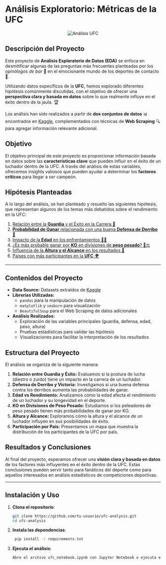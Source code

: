 # Análisis Exploratorio: Métricas de la UFC

<p align="center">
  <img src="./UFC.jpg" alt="Análisis UFC"/>
</p>

## Descripción del Proyecto

Este proyecto de **Análisis Exploratorio de Datos (EDA)** se enfoca en desmitificar algunas de las preguntas más frecuentes planteadas por los *opinólogos de bar* 🍻 en el emocionante mundo de los deportes de contacto 🥋. 

Utilizando datos específicos de la **UFC**, hemos explorado diferentes hipótesis comúnmente discutidas, con el objetivo de ofrecer una **perspectiva clara y basada en datos** sobre lo que realmente influye en el éxito dentro de la jaula. 🏆

Los análisis han sido realizados a partir de **dos conjuntos de datos** 📊 encontrados en [Kaggle](https://www.kaggle.com/), complementados con técnicas de **Web Scraping** 🔍 para agregar información relevante adicional.

## Objetivo

El objetivo principal de este proyecto es proporcionar información basada en datos sobre las **características clave** que pueden influir en el éxito de un luchador dentro de la UFC. A través del análisis de estas variables, ofrecemos insights valiosos que pueden ayudar a determinar los **factores críticos** para llegar a ser campeón.

## Hipótesis Planteadas

A lo largo del análisis, se han planteado y resuelto las siguientes hipótesis, que representan algunos de los temas más debatidos sobre el rendimiento en la UFC:

1. [Relación entre la **Guardia** y el Éxito en la Carrera 🤼](#Guardia)
2. [**Probabilidad de Ganar** relacionada con una buena **Defensa de Derribo** 🥋](#Defensa)
3. [Impacto de la **Edad** en los enfrentamientos 👵👦](#Edad)
4. [¿Es más probable ganar por **KO** en divisiones de **peso pesado**? 💪⚖️](#KO's)
5. [Influencia de la **Altura y el Alcance** en los resultados 📏](#Altura)
6. [Países con más participantes en la **UFC** 🌍](#Mapamundi)

---

## Contenidos del Proyecto

- **Data Source:** Datasets extraídos de [Kaggle](https://www.kaggle.com/)
- **Librerías Utilizadas:**
  - `pandas` para la manipulación de datos
  - `matplotlib` y `seaborn` para visualización
  - `BeautifulSoup` para el Web Scraping de datos adicionales
- **Análisis Realizados:**
  - Exploración de las variables principales (guardia, defensa, edad, peso, altura)
  - Pruebas estadísticas para validar las hipótesis
  - Visualizaciones para facilitar la interpretación de los resultados

## Estructura del Proyecto

El análisis se organiza de la siguiente manera:

1. **Relación entre Guardia y Éxito:** Evaluamos si la postura de lucha (diestro o zurdo) tiene un impacto en la carrera de un luchador.
2. **Defensa de Derribo y Victoria:** Investigamos si una buena defensa contra los derribos aumenta las probabilidades de ganar.
3. **Edad vs Rendimiento:** Analizamos cómo la edad afecta el rendimiento de un luchador y su longevidad en el deporte.
4. **KO en Divisiones de Peso Pesado:** Estudiamos si los peleadores de peso pesado tienen más probabilidades de ganar por KO.
5. **Altura y Alcance:** Exploramos cómo la altura y el alcance de un luchador influyen en sus posibilidades de éxito.
6. **Participación por País:** Presentamos un mapa que muestra la distribución de los participantes de la UFC por país.

## Resultados y Conclusiones

Al final del proyecto, esperamos ofrecer una **visión clara y basada en datos** de los factores más influyentes en el éxito dentro de la UFC. Estas conclusiones pueden servir tanto para fanáticos del deporte como para aquellos interesados en análisis estadísticos de competiciones deportivas.

---

## Instalación y Uso

1. **Clona el repositorio**:
   ```bash
   git clone https://github.com/tu-usuario/ufc-analysis.git
   cd ufc-analysis

2. **Instala las dependencias**:
   ```bash
    pip install -r requirements.txt

3. **Ejecuta el análisis**: 
    ```bash
    Abre el archivo ufc_notebook.ipynb con Jupyter Notebook o ejecuta el script principal para comenzar a explorar los datos.
